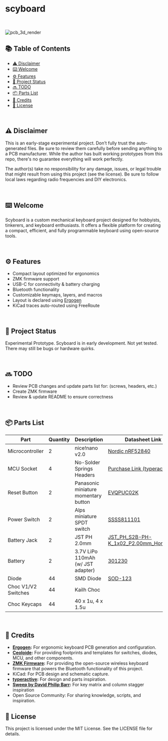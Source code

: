 # scyboard

<br>

![pcb_3d_render](https://github.com/user-attachments/assets/bfab142d-bc1a-432d-a56b-56626b2dfd26)





## 📚 Table of Contents

- [⚠️ Disclaimer](#-disclaimer)
- [⌨️ Welcome](#-welcome)
- [⚙️ Features](#-features)
- [🔧 Project Status](#-project-status)
- [🔜 TODO](#-todo)
- [📦 Parts List](#-parts-list)
- [🙏 Credits](#-credits)
- [📄 License](#-license)

<br>

## ⚠️ Disclaimer
This is an early-stage experimental project. Don’t fully trust the auto-generated files. Be sure to review them carefully before sending anything to a PCB manufacturer. While the author has built working prototypes from this repo, there's no guarantee everything will work perfectly.

The author(s) take no responsibility for any damage, issues, or legal trouble that might result from using this project (see the license). Be sure to follow local laws regarding radio frequencies and DIY electronics.

<br>

## ⌨️ Welcome

Scyboard is a custom mechanical keyboard project designed for hobbyists, tinkerers, and keyboard enthusiasts. It offers a flexible platform for creating a compact, efficient, and fully programmable keyboard using open-source tools.

<br>

## ⚙️ Features

- Compact layout optimized for ergonomics
- ZMK firmware support
- USB-C for connectivity & battery charging
- Bluetooth functionality
- Customizable keymaps, layers, and macros
- Layout is declared using [Ergogen](https://docs.ergogen.xyz/)
- KiCad traces auto-routed using FreeRoute

<br>

## 🔧 Project Status
Experimental Prototype. Scyboard is in early development. Not yet tested. There may still be bugs or hardware quirks.

<br>

## 🔜 TODO

- Review PCB changes and update parts list for: (screws, headers, etc.)
- Create ZMK firmware
- Review & update README to ensure correctness

<br>

## 📦 Parts List

| Part                    | Quantity | Description                          | Datasheet Link                                                                                                       |
|-------------------------|----------|--------------------------------------|----------------------------------------------------------------------------------------------------------------------|
| Microcontroller         |    2     | nice!nano v2.0                       | [Nordic nRF52840](https://nicekeyboards.com/nice-nano)                                                               |
| MCU Socket              |    4     | No-Solder Springs Headers            | [Purchase Link (typeractive)](https://typeractive.xyz/products/no-solder-spring-headers?variant=47196312502503)                    |
| Reset Button            |    2     | Panasonic miniature momentary button | [EVQPUC02K](https://cdn.shopify.com/s/files/1/0618/5674/3655/files/PANASONIC-EVQPUC02K.pdf)                          |
| Power Switch            |    2     | Alps miniature SPDT switch           | [SSSS811101](https://cdn.shopify.com/s/files/1/0618/5674/3655/files/ALPS-SSSS811101.pdf)                             |
| Battery Jack            |    2     | JST PH 2.0mm                         | [JST_PH_S2B-PH-K_1x02_P2.00mm_Horizontal](http://www.jst-mfg.com/product/pdf/eng/ePH.pdf)                            |
| Battery                 |    2     | 3.7V LiPo 110mAh (w/ JST adapter)    | [301230](https://www.ufinebattery.com/images/upload/ufx0509-08-3-7v-75mah-lithium-ion-battery-product-datasheet.pdf) |
| Diode                   |    44    | SMD Diode                            | [SOD-123](https://www.onsemi.com/download/data-sheet/pdf/mmsd301t1-d.pdf)                                            |
| Choc V1/V2 Switches     |    44    | Kailh Choc                           |                                                                                                                      |
| Choc Keycaps            |    44    | 40 x 1u, 4 x 1.5u                    |                                                                                                                      |

<br>

## 🙏 Credits

- **[Ergogen](https://docs.ergogen.xyz/):** For ergonomic keyboard PCB generation and configuration.
- **[Ceoloide](https://github.com/ceoloide/ergogen-footprints):** For providing footprints and templates for switches, diodes, MCU, and other components.
- **[ZMK Firmware](https://zmk.dev/):** For providing the open-source wireless keyboard firmware that powers the Bluetooth functionality of this project.
- KiCad: For PCB design and schematic capture.
- **[typeractive](https://typeractive.xyz/):** For design and parts inspiration.
- **[Sweep by David Philip Barr](https://github.com/davidphilipbarr/Sweep):** For key matrix and column stagger inspiration
- Open Source Community: For sharing knowledge, scripts, and inspiration.

## 📄 License
This project is licensed under the MIT License. See the LICENSE file for details.

<br>
